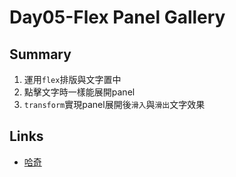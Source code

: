 # Day05-Flex Panel Gallery

## Summary
1. 運用`flex`排版與文字置中
2. 點擊文字時一樣能展開panel
3. `transform`實現panel展開後`滑入`與`滑出`文字效果

## Links

- [哈奇](https://rabbittee.github.io/JavaScript30/day05/Husky/)
